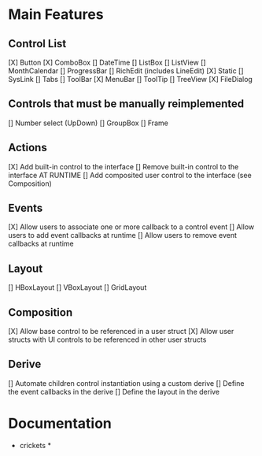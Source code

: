 # Main Features

## Control List

 [X] Button
 [X] ComboBox
 [] DateTime
 [] ListBox
 [] ListView
 [] MonthCalendar
 [] ProgressBar
 [] RichEdit (includes LineEdit)
 [X] Static
 [] SysLink
 [] Tabs
 [] ToolBar
 [X] MenuBar
 [] ToolTip
 [] TreeView
 [X] FileDialog

## Controls that must be manually reimplemented

 [] Number select (UpDown)
 [] GroupBox
 [] Frame

## Actions

 [X] Add built-in control to the interface
 [] Remove built-in control to the interface AT RUNTIME
 [] Add composited user control to the interface (see Composition)

## Events

 [X] Allow users to associate one or more callback to a control event
 [] Allow users to add event callbacks at runtime
 [] Allow users to remove event callbacks at runtime

## Layout

 [] HBoxLayout
 [] VBoxLayout
 [] GridLayout

## Composition

 [X] Allow base control to be referenced in a user struct
 [X] Allow user structs with UI controls to be referenced in other user structs

## Derive

 [] Automate children control instantiation using a custom derive
 [] Define the event callbacks in the derive
 [] Define the layout in the derive


# Documentation

* crickets *
